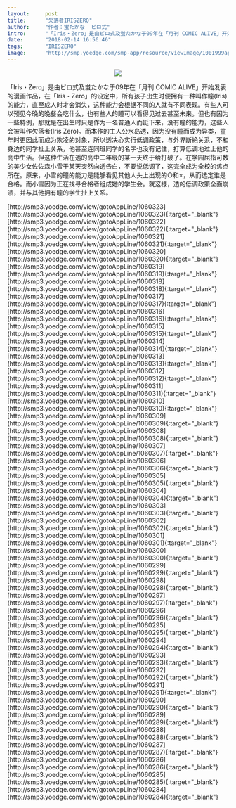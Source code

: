```yaml
---
layout:     post
title:      "欠落者IRISZERO"
author:     "作者：蛍たかな  ピロ式"
intro:      "「Iris・Zero」是由ピロ式及蛍たかな于09年在「月刊 COMIC ALIVE」开始发表的漫画作品，在「Iris・Zero」的设定中，所有孩子出生时便拥有一种叫作瞳(Iris)的能力，直至成人时才会消失，这种能力会根据不同的人就有不同表现。有些人可以预见今晚的晚餐会吃什么，也有些人的瞳可以看得见过去甚至未来。但也有因为一些特例，那就是在出生时只是作为一名普通人而誔下来，没有瞳的能力，这些人会被叫作欠落者(Iris Zero)。而本作的主人公水岛透，因为没有瞳而成为异类，童年时更因此而成为欺凌的对象，所以透决心实行低调政策，与外界断絶关系，不和身边的同学扯上关系，他甚至连同班同学的名字也没有记住，打算低调地过上他的高中生活。但这种生活在透的高中二年级的某一天终于给打破了。在学园屈指可数的美少女佐佐森小雪于某天突然向透告白，不要说低调了，这完全成为全校的焦点所在。原来，小雪的瞳的能力是能够看见其他人头上出现的○和×，从而选定谁是合格。而小雪因为正在找寻合格者组成她的学生会。就这様，透的低调政策全面崩溃，并与其他拥有瞳的学生扯上关系。"
date:       "2018-02-14 16:56:46"
tags:       "IRISZERO"
image:      "http://smp.yoedge.com/smp-app/resource/viewImage/1001999appline.png"
---
```

<div style="text-align: center">
<p><img src="http://smp.yoedge.com/smp-app/resource/viewImage/1001999appline.png"/></p>
</div>
<p class="post-meta">
<span>「Iris・Zero」是由ピロ式及蛍たかな于09年在「月刊 COMIC ALIVE」开始发表的漫画作品，在「Iris・Zero」的设定中，所有孩子出生时便拥有一种叫作瞳(Iris)的能力，直至成人时才会消失，这种能力会根据不同的人就有不同表现。有些人可以预见今晚的晚餐会吃什么，也有些人的瞳可以看得见过去甚至未来。但也有因为一些特例，那就是在出生时只是作为一名普通人而誔下来，没有瞳的能力，这些人会被叫作欠落者(Iris Zero)。而本作的主人公水岛透，因为没有瞳而成为异类，童年时更因此而成为欺凌的对象，所以透决心实行低调政策，与外界断絶关系，不和身边的同学扯上关系，他甚至连同班同学的名字也没有记住，打算低调地过上他的高中生活。但这种生活在透的高中二年级的某一天终于给打破了。在学园屈指可数的美少女佐佐森小雪于某天突然向透告白，不要说低调了，这完全成为全校的焦点所在。原来，小雪的瞳的能力是能够看见其他人头上出现的○和×，从而选定谁是合格。而小雪因为正在找寻合格者组成她的学生会。就这様，透的低调政策全面崩溃，并与其他拥有瞳的学生扯上关系。</span>
</p>
[http://smp3.yoedge.com/view/gotoAppLine/1060323](http://smp3.yoedge.com/view/gotoAppLine/1060323){:target="_blank"}
[http://smp3.yoedge.com/view/gotoAppLine/1060322](http://smp3.yoedge.com/view/gotoAppLine/1060322){:target="_blank"}
[http://smp3.yoedge.com/view/gotoAppLine/1060321](http://smp3.yoedge.com/view/gotoAppLine/1060321){:target="_blank"}
[http://smp3.yoedge.com/view/gotoAppLine/1060320](http://smp3.yoedge.com/view/gotoAppLine/1060320){:target="_blank"}
[http://smp3.yoedge.com/view/gotoAppLine/1060319](http://smp3.yoedge.com/view/gotoAppLine/1060319){:target="_blank"}
[http://smp3.yoedge.com/view/gotoAppLine/1060318](http://smp3.yoedge.com/view/gotoAppLine/1060318){:target="_blank"}
[http://smp3.yoedge.com/view/gotoAppLine/1060317](http://smp3.yoedge.com/view/gotoAppLine/1060317){:target="_blank"}
[http://smp3.yoedge.com/view/gotoAppLine/1060316](http://smp3.yoedge.com/view/gotoAppLine/1060316){:target="_blank"}
[http://smp3.yoedge.com/view/gotoAppLine/1060315](http://smp3.yoedge.com/view/gotoAppLine/1060315){:target="_blank"}
[http://smp3.yoedge.com/view/gotoAppLine/1060314](http://smp3.yoedge.com/view/gotoAppLine/1060314){:target="_blank"}
[http://smp3.yoedge.com/view/gotoAppLine/1060313](http://smp3.yoedge.com/view/gotoAppLine/1060313){:target="_blank"}
[http://smp3.yoedge.com/view/gotoAppLine/1060312](http://smp3.yoedge.com/view/gotoAppLine/1060312){:target="_blank"}
[http://smp3.yoedge.com/view/gotoAppLine/1060311](http://smp3.yoedge.com/view/gotoAppLine/1060311){:target="_blank"}
[http://smp3.yoedge.com/view/gotoAppLine/1060310](http://smp3.yoedge.com/view/gotoAppLine/1060310){:target="_blank"}
[http://smp3.yoedge.com/view/gotoAppLine/1060309](http://smp3.yoedge.com/view/gotoAppLine/1060309){:target="_blank"}
[http://smp3.yoedge.com/view/gotoAppLine/1060308](http://smp3.yoedge.com/view/gotoAppLine/1060308){:target="_blank"}
[http://smp3.yoedge.com/view/gotoAppLine/1060307](http://smp3.yoedge.com/view/gotoAppLine/1060307){:target="_blank"}
[http://smp3.yoedge.com/view/gotoAppLine/1060306](http://smp3.yoedge.com/view/gotoAppLine/1060306){:target="_blank"}
[http://smp3.yoedge.com/view/gotoAppLine/1060305](http://smp3.yoedge.com/view/gotoAppLine/1060305){:target="_blank"}
[http://smp3.yoedge.com/view/gotoAppLine/1060304](http://smp3.yoedge.com/view/gotoAppLine/1060304){:target="_blank"}
[http://smp3.yoedge.com/view/gotoAppLine/1060303](http://smp3.yoedge.com/view/gotoAppLine/1060303){:target="_blank"}
[http://smp3.yoedge.com/view/gotoAppLine/1060302](http://smp3.yoedge.com/view/gotoAppLine/1060302){:target="_blank"}
[http://smp3.yoedge.com/view/gotoAppLine/1060301](http://smp3.yoedge.com/view/gotoAppLine/1060301){:target="_blank"}
[http://smp3.yoedge.com/view/gotoAppLine/1060300](http://smp3.yoedge.com/view/gotoAppLine/1060300){:target="_blank"}
[http://smp3.yoedge.com/view/gotoAppLine/1060299](http://smp3.yoedge.com/view/gotoAppLine/1060299){:target="_blank"}
[http://smp3.yoedge.com/view/gotoAppLine/1060298](http://smp3.yoedge.com/view/gotoAppLine/1060298){:target="_blank"}
[http://smp3.yoedge.com/view/gotoAppLine/1060297](http://smp3.yoedge.com/view/gotoAppLine/1060297){:target="_blank"}
[http://smp3.yoedge.com/view/gotoAppLine/1060296](http://smp3.yoedge.com/view/gotoAppLine/1060296){:target="_blank"}
[http://smp3.yoedge.com/view/gotoAppLine/1060295](http://smp3.yoedge.com/view/gotoAppLine/1060295){:target="_blank"}
[http://smp3.yoedge.com/view/gotoAppLine/1060294](http://smp3.yoedge.com/view/gotoAppLine/1060294){:target="_blank"}
[http://smp3.yoedge.com/view/gotoAppLine/1060293](http://smp3.yoedge.com/view/gotoAppLine/1060293){:target="_blank"}
[http://smp3.yoedge.com/view/gotoAppLine/1060292](http://smp3.yoedge.com/view/gotoAppLine/1060292){:target="_blank"}
[http://smp3.yoedge.com/view/gotoAppLine/1060291](http://smp3.yoedge.com/view/gotoAppLine/1060291){:target="_blank"}
[http://smp3.yoedge.com/view/gotoAppLine/1060290](http://smp3.yoedge.com/view/gotoAppLine/1060290){:target="_blank"}
[http://smp3.yoedge.com/view/gotoAppLine/1060289](http://smp3.yoedge.com/view/gotoAppLine/1060289){:target="_blank"}
[http://smp3.yoedge.com/view/gotoAppLine/1060288](http://smp3.yoedge.com/view/gotoAppLine/1060288){:target="_blank"}
[http://smp3.yoedge.com/view/gotoAppLine/1060287](http://smp3.yoedge.com/view/gotoAppLine/1060287){:target="_blank"}
[http://smp3.yoedge.com/view/gotoAppLine/1060286](http://smp3.yoedge.com/view/gotoAppLine/1060286){:target="_blank"}
[http://smp3.yoedge.com/view/gotoAppLine/1060285](http://smp3.yoedge.com/view/gotoAppLine/1060285){:target="_blank"}
[http://smp3.yoedge.com/view/gotoAppLine/1060284](http://smp3.yoedge.com/view/gotoAppLine/1060284){:target="_blank"}


